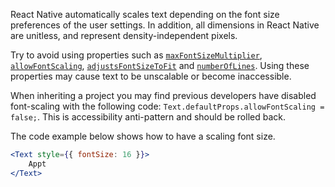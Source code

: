 React Native automatically scales text depending on the font size preferences of the user settings. In addition, all dimensions in React Native are unitless, and represent density-independent pixels.

Try to avoid using properties such as [`maxFontSizeMultiplier`](https://reactnative.dev/docs/text#maxfontsizemultiplier), [`allowFontScaling`](https://reactnative.dev/docs/text#allowfontscaling), [`adjustsFontSizeToFit`](https://reactnative.dev/docs/text#adjustsfontsizetofit) and [`numberOfLines`](https://reactnative.dev/docs/text#numberoflines). Using these properties may cause text to be unscalable or become inaccessible.

When inheriting a project you may find previous developers have disabled font-scaling with the following code: `Text.defaultProps.allowFontScaling = false;`. This is accessibility anti-pattern and should be rolled back.

The code example below shows how to have a scaling font size.

```jsx
<Text style={{ fontSize: 16 }}>
    Appt
</Text>
```
